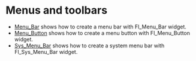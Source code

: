 # Menus and toolbars

* [Menu_Bar](Menu_Bar/README.md) shows how to create a menu bar with Fl_Menu_Bar widget.
* [Menu_Button](Menu_Button/README.md) shows how to create a menu button with Fl_Menu_Button widget.
* [Sys_Menu_Bar](Sys_Menu_Bar/README.md) shows how to create a system menu bar with Fl_Sys_Menu_Bar widget.
